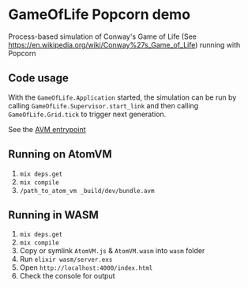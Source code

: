 # GameOfLife Popcorn demo

Process-based simulation of Conway's Game of Life (See <https://en.wikipedia.org/wiki/Conway%27s_Game_of_Life>) running with Popcorn

## Code usage

With the `GameOfLife.Application` started, the simulation can be run by calling `GameOfLife.Supervisor.start_link` and then calling `GameOfLife.Grid.tick` to trigger next generation.

See the [AVM entrypoint](./lib/game_of_life.ex)

## Running on AtomVM

1. `mix deps.get`
2. `mix compile`
3. `/path_to_atom_vm _build/dev/bundle.avm`

## Running in WASM

1. `mix deps.get`
2. `mix compile`
3. Copy or symlink `AtomVM.js` & `AtomVM.wasm` into `wasm` folder
4. Run `elixir wasm/server.exs`
5. Open `http://localhost:4000/index.html`
6. Check the console for output
